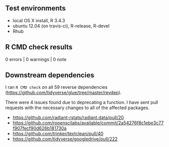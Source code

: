 ## Test environments
* local OS X install, R 3.4.3
* ubuntu 12.04 (on travis-ci), R-release, R-devel
* Rhub

## R CMD check results

0 errors | 0 warnings | 0 note

## Downstream dependencies
I ran `R CMD check` on all 59 reverse dependencies (https://github.com/tidyverse/glue/tree/master/revdep).

There were 4 issues found due to deprecating a function. I have sent pull
requests with the necessary changes to all of the affected packages.

- https://github.com/radiant-rstats/radiant.data/pull/20
- https://github.com/ropenscilabs/available/commit/2a54276f8c1ebe3c77f907fecf90d626b181730a
- https://github.com/trinker/textclean/pull/40
- https://github.com/tidyverse/googledrive/pull/222
